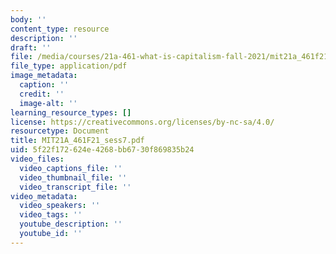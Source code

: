 ```yaml
---
body: ''
content_type: resource
description: ''
draft: ''
file: /media/courses/21a-461-what-is-capitalism-fall-2021/mit21a_461f21_sess72.pdf
file_type: application/pdf
image_metadata:
  caption: ''
  credit: ''
  image-alt: ''
learning_resource_types: []
license: https://creativecommons.org/licenses/by-nc-sa/4.0/
resourcetype: Document
title: MIT21A_461F21_sess7.pdf
uid: 5f22f172-624e-4268-bb67-30f869835b24
video_files:
  video_captions_file: ''
  video_thumbnail_file: ''
  video_transcript_file: ''
video_metadata:
  video_speakers: ''
  video_tags: ''
  youtube_description: ''
  youtube_id: ''
---
```

